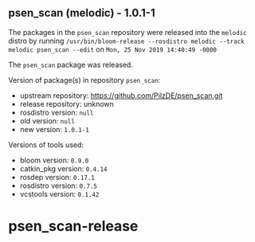 ## psen_scan (melodic) - 1.0.1-1

The packages in the `psen_scan` repository were released into the `melodic` distro by running `/usr/bin/bloom-release --rosdistro melodic --track melodic psen_scan --edit` on `Mon, 25 Nov 2019 14:40:49 -0000`

The `psen_scan` package was released.

Version of package(s) in repository `psen_scan`:

- upstream repository: https://github.com/PilzDE/psen_scan.git
- release repository: unknown
- rosdistro version: `null`
- old version: `null`
- new version: `1.0.1-1`

Versions of tools used:

- bloom version: `0.9.0`
- catkin_pkg version: `0.4.14`
- rosdep version: `0.17.1`
- rosdistro version: `0.7.5`
- vcstools version: `0.1.42`


# psen_scan-release
